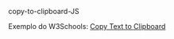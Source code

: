  copy-to-clipboard-JS




Exemplo do W3Schools: [Copy Text to Clipboard](https://www.w3schools.com/howto/howto_js_copy_clipboard.asp)
